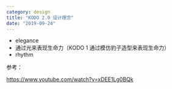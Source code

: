 ```yaml
---
category: design
title: "KODO 2.0 设计理念"
date: "2019-09-24"
---
```


- elegance
- 通过光来表现生命力（KODO 1 通过模仿豹子造型来表现生命力）
- rhythm

参考：

https://www.youtube.com/watch?v=xDEE1Lg0BQk
